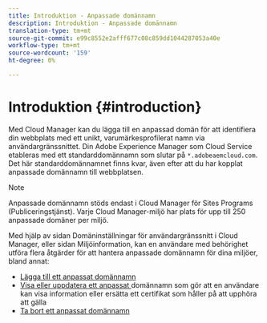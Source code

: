 ```yaml
---
title: Introduktion - Anpassade domännamn
description: Introduktion - Anpassade domännamn
translation-type: tm+mt
source-git-commit: e99c8552e2afff677c08c859dd1044287053a40e
workflow-type: tm+mt
source-wordcount: '159'
ht-degree: 0%

---
```



# Introduktion {#introduction}

Med Cloud Manager kan du lägga till en anpassad domän för att identifiera din webbplats med ett unikt, varumärkesprofilerat namn via användargränssnittet. Din Adobe Experience Manager som Cloud Service etableras med ett standarddomännamn som slutar på `*.adobeaemcloud.com`. Det här standarddomännamnet finns kvar, även efter att du har kopplat anpassade domännamn till webbplatsen.

>[!NOTE]
>Anpassade domännamn stöds endast i Cloud Manager för Sites Programs (Publiceringstjänst). Varje Cloud Manager-miljö har plats för upp till 250 anpassade domäner per miljö.

Med hjälp av sidan Domäninställningar för användargränssnitt i Cloud Manager, eller sidan Miljöinformation, kan en användare med behörighet utföra flera åtgärder för att hantera anpassade domännamn för dina miljöer, bland annat:

* [Lägga till ett anpassat domännamn](/help/implementing/cloud-manager/custom-domain-names/add-custom-domain-name.md)
* [Visa eller uppdatera ett anpassat ](/help/implementing/cloud-manager/custom-domain-names/view-update-replace-custom-domain-name.md) domännamn som gör att en användare kan visa information eller ersätta ett certifikat som håller på att upphöra att gälla
* [Ta bort ett anpassat domännamn](/help/implementing/cloud-manager/custom-domain-names/delete-custom-domain-name.md)